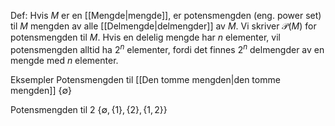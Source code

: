 Def:
Hvis $M$ er en [[Mengde|mengde]], er potensmengden (eng. power set) til $M$ mengden av alle [[Delmengde|delmengder]] av $M$. Vi skriver $\mathcal{P}(M)$ for potensmengden til $M$. Hvis en delelig mengde har $n$ elementer, vil potensmengden alltid ha $2^n$ elementer, fordi det finnes $2^n$ delmengder av en mengde med $n$ elementer.

Eksempler
Potensmengden til [[Den tomme mengden|den tomme mengden]]
$\{\emptyset\}$

Potensmengden til $2$
$\{\emptyset,\{1\},\{2\},\{1,2\}\}$

